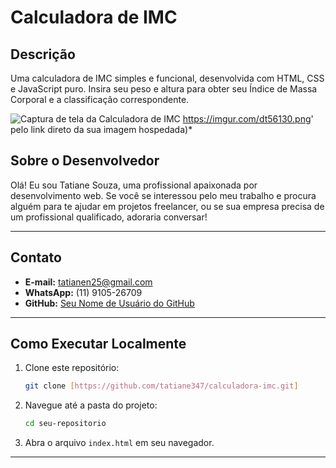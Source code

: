 # Calculadora de IMC

## Descrição

Uma calculadora de IMC simples e funcional, desenvolvida com HTML, CSS e JavaScript puro. Insira seu peso e altura para obter seu Índice de Massa Corporal e a classificação correspondente.

![Captura de tela da Calculadora de IMC](https://imgur.com/dt56130.png)
https://imgur.com/dt56130.png' pelo link direto da sua imagem hospedada)*

## Sobre o Desenvolvedor

Olá! Eu sou Tatiane Souza, uma profissional apaixonada por desenvolvimento web. Se você se interessou pelo meu trabalho e procura alguém para te ajudar em projetos freelancer, ou se sua empresa precisa de um profissional qualificado, adoraria conversar!

---

## Contato

* **E-mail:** tatianen25@gmail.com
* **WhatsApp:** (11) 9105-26709
* **GitHub:** [Seu Nome de Usuário do GitHub](https://github.com/tatiane347/calculadora-imc/tree/main) 

---

## Como Executar Localmente

1.  Clone este repositório:
    ```bash
    git clone [https://github.com/tatiane347/calculadora-imc.git]
    
2.  Navegue até a pasta do projeto:
    ```bash
    cd seu-repositorio
    ```
3.  Abra o arquivo `index.html` em seu navegador.

---
